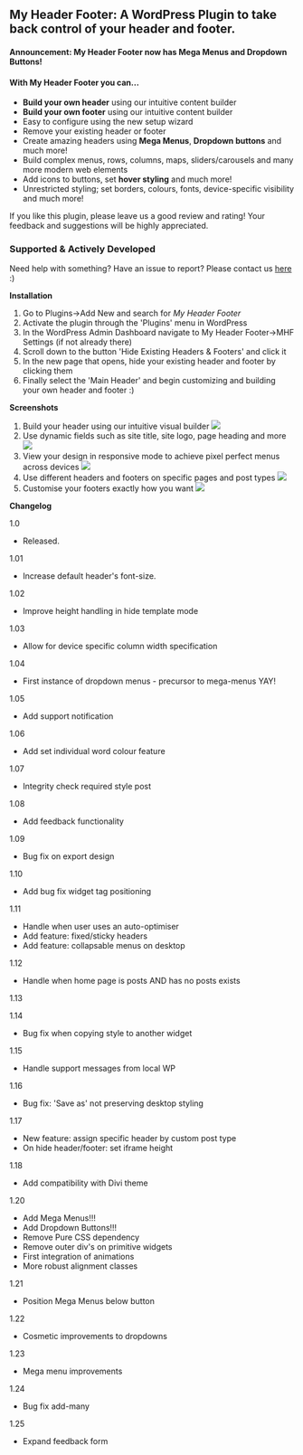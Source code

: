 
## My Header Footer: A WordPress Plugin to take back control of your header and footer. 
   
#### Announcement: My Header Footer now has **Mega Menus** and **Dropdown Buttons!**    
   
#### With My Header Footer you can...     
   
- **Build your own header** using our intuitive content builder 
- **Build your own footer** using our intuitive content builder 
- Easy to configure using the new setup wizard    
- Remove your existing header or footer   
- Create amazing headers using **Mega Menus**, **Dropdown buttons** and much more!     
- Build complex menus, rows, columns, maps, sliders/carousels and many more modern web elements   
- Add icons to buttons, set **hover styling** and much more!  
- Unrestricted styling; set borders, colours, fonts, device-specific visibility and much more!    

If you like this plugin, please leave us a good review and rating! Your feedback and suggestions will be highly appreciated.

### Supported & Actively Developed

Need help with something? Have an issue to report? Please contact us [here](https://www.visualdesigner.io/contact) :)

**Installation**

1. Go to Plugins->Add New and search for *My Header Footer*
2. Activate the plugin through the 'Plugins' menu in WordPress
3. In the WordPress Admin Dashboard navigate to My Header Footer->MHF Settings (if not already there)
4. Scroll down to the button 'Hide Existing Headers & Footers' and click it
5. In the new page that opens, hide your existing header and footer by clicking them
6. Finally select the 'Main Header' and begin customizing and building your own header and footer :)

**Screenshots**

1. Build your header using our intuitive visual builder
![](https://ps.w.org/vd-my-header-footer/assets/screenshot-1.jpg)
2. Use dynamic fields such as site title, site logo, page heading and more
![](https://ps.w.org/vd-my-header-footer/assets/screenshot-2.jpg)
3. View your design in responsive mode to achieve pixel perfect menus across devices
![](https://ps.w.org/vd-my-header-footer/assets/screenshot-3.jpg)
4. Use different headers and footers on specific pages and post types
![](https://ps.w.org/vd-my-header-footer/assets/screenshot-4.jpg)
5. Customise your footers exactly how you want
![](https://ps.w.org/vd-my-header-footer/assets/screenshot-5.jpg)

**Changelog**

1.0
* Released.

1.01
* Increase default header's font-size.

1.02
* Improve height handling in hide template mode

1.03
* Allow for device specific column width specification

1.04
* First instance of dropdown menus - precursor to mega-menus YAY!

1.05
* Add support notification

1.06
* Add set individual word colour feature

1.07
* Integrity check required style post

1.08
* Add feedback functionality

1.09
* Bug fix on export design

1.10
* Add bug fix widget tag positioning

1.11
* Handle when user uses an auto-optimiser 
* Add feature: fixed/sticky headers
* Add feature: collapsable menus on desktop

1.12
* Handle when home page is posts AND has no posts exists

1.13

1.14
* Bug fix when copying style to another widget

1.15
* Handle support messages from local WP

1.16
* Bug fix: 'Save as' not preserving desktop styling

1.17
* New feature: assign specific header by custom post type
* On hide header/footer: set iframe height

1.18
* Add compatibility with Divi theme

1.20
* Add Mega Menus!!!
* Add Dropdown Buttons!!!
* Remove Pure CSS dependency
* Remove outer div's on primitive widgets
* First integration of animations
* More robust alignment classes

1.21
* Position Mega Menus below button

1.22
* Cosmetic improvements to dropdowns

1.23
* Mega menu improvements

1.24
* Bug fix add-many

1.25
* Expand feedback form
